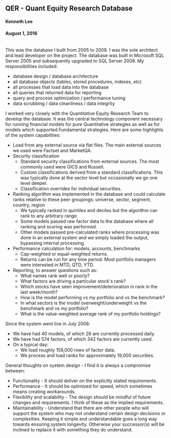 ## QER - Quant Equity Research Database
#### Kenneth Lee
#### August 1, 2016

<br> This was the database I built from 2005 to 2008. I was the sole architect and lead developer on the project. The database was built in Microsoft SQL Server 2005 and subsequently upgraded to SQL Server 2008. My responsibilities included:

-   database design / database architecture
-   all database objects (tables, stored procedures, indexes, etc)
-   all processes that load data into the database
-   all queries that returned data for reporting
-   query and process optimization / performance tuning
-   data scrubbing / data cleanliness / data integrity

I worked very closely with the Quantitative Equity Research Team to develop the database. It was the central technology component necessary for running financial models for pure Quantitative strategies as well as for models which supported Fundamental strategies. Here are some highlights of the system capabilities:

-   Load from any external source via flat files. The main external sources we used were Factset and MarketQA.
-   Security classification
    -   Standard security classifications from external sources. The most commonly used were GICS and Russell.
    -   Custom classifications derived from a standard classifications. This was typically done at the sector level but occasionally we go one level deeper.
    -   Classification overrides for individual securities.
-   Ranking algorithm was implemented in the database and could calculate ranks relative to these peer groupings: universe, sector, segment, country, region
    -   We typically ranked in quintiles and deciles but the algorithm can rank to any arbitrary range.
    -   Some models passed raw factor data to the database where all ranking and scoring was performed.
    -   Other models passed pre-calculated ranks where processing was done in an external system and we simply loaded the output, bypassing internal processing.
-   Performance calculation for: models, accounts, benchmarks
    -   Cap-weighted or equal-weighted returns.
    -   Returns can be run for any time period. Most portfolio managers were interested in MTD, QTD, YTD.
-   Reporting, to answer questions such as:
    -   What names rank well or poorly?
    -   What factors are driving a particular stock's rank?
    -   Which stocks have seen improvement/deterioration in rank in the last week/month?
    -   How is the model performing vs my portfolio and vs the benchmark?
    -   In what sectors is the model overweight/underweight vs the benchmark and vs my portfolio?
    -   What is the value-weighted average rank of my portfolio holdings?

Since the system went live in July 2006:

-   We have had 40 models, of which 28 are currently processed daily.
-   We have had 574 factors, of which 342 factors are currently used.
-   On a typical day:
    -   We load roughly 158,000 rows of factor data.
    -   We process and load ranks for approximately 19,000 securities.

General thoughts on system design - I find it is always a compromise between:

-   Functionality - It should deliver on the explicitly stated requirements.
-   Performance - It should be optimized for speed, which sometimes means creating workarounds.
-   Flexibility and scalability - The design should be mindful of future changes and requirements. I think of these as the implied requirements.
-   Maintainability - Understand that there are other people who will support the system who may not understand certain design decisions or complexities. Keeping it simple and understandable goes a long way towards ensuring system longevity. Otherwise your successor(s) will be inclined to replace it with something they do understand.
